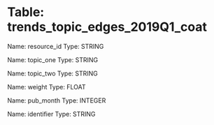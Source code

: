 Table: trends_topic_edges_2019Q1_coat
=====================================

Name: resource_id
Type: STRING

Name: topic_one
Type: STRING

Name: topic_two
Type: STRING

Name: weight
Type: FLOAT

Name: pub_month
Type: INTEGER

Name: identifier
Type: STRING

